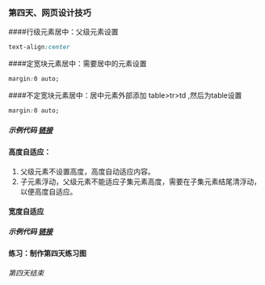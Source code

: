 ### 第四天、网页设计技巧

####行级元素居中：父级元素设置
``` css
text-align:center
```
####定宽块元素居中：需要居中的元素设置
``` css
margin:0 auto;
```

####不定宽块元素居中：居中元素外部添加  table>tr>td ,然后为table设置
``` css
margin:0 auto;
```
##### 示例代码 [链接]()

#### 高度自适应：
1. 父级元素不设置高度，高度自动适应内容。
2. 子元素浮动，父级元素不能适应子集元素高度，需要在子集元素结尾清浮动，以便高度自适应。

#### 宽度自适应

##### 示例代码 [链接]()

#### 练习：制作第四天练习图
 

*第四天结束*
